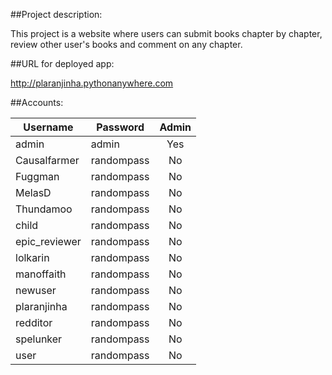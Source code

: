 ##Project description:

This project is a website where users can submit books chapter by chapter,
review other user's books and comment on any chapter.

##URL for deployed app:

http://plaranjinha.pythonanywhere.com

##Accounts:

Username | Password | Admin
--- | --- | :---:
admin | admin | Yes
Causalfarmer | randompass | No
Fuggman | randompass | No
MelasD | randompass | No
Thundamoo | randompass | No
child | randompass | No
epic_reviewer | randompass | No
lolkarin | randompass | No
manoffaith | randompass | No
newuser | randompass | No
plaranjinha | randompass | No
redditor | randompass | No
spelunker | randompass | No
user | randompass | No